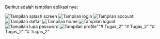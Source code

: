 Berikut adalah tampilan aplikasi nya:

![Tampilan splash screen](assets/hasil/spashscreen.jpg)
![Tampilan login](assets/hasil/login.jpg)
![Tampilan account](assets/hasil/account.jpg)
![Tampilan daftar](assets/hasil/daftar.jpg)
![Tampilan home](assets/hasil/home.jpg)
![Tampilan loguot](assets/hasil/loguot.jpg)
![Tampilan lupa password](assets/hasil/lupa_password.jpg)
![Tampilan profile](assets/hasil/profile.jpg)""# Tugas_2" 
"# Tugas_2" 
"# Tugas_2" 
"# Tugas_2" 

